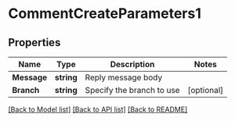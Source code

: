 # CommentCreateParameters1

## Properties

Name | Type | Description | Notes
------------ | ------------- | ------------- | -------------
**Message** | **string** | Reply message body | 
**Branch** | **string** | Specify the branch to use | [optional] 

[[Back to Model list]](../README.md#documentation-for-models) [[Back to API list]](../README.md#documentation-for-api-endpoints) [[Back to README]](../README.md)


